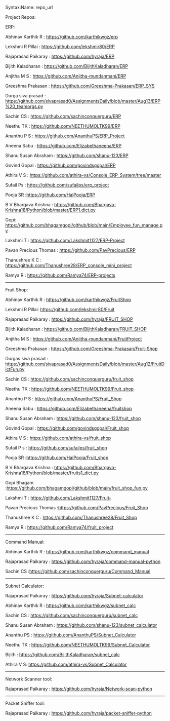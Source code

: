 Syntax:Name: repo_url

Project Repos:

ERP:

Abhinav Karthik R : https://github.com/karthikwgz/erp

Lekshmi R Pillai : https://github.com/lekshmir80/ERP

Rajaprasad Paikaray : https://github.com/hyraja/ERP

Bijith Kaladharan : https://github.com/BijithKaladharan/ERP

Anjitha M S : https://github.com/Anjitha-mundanmani/ERP

Greeshma Prakasan : https://github.com/Greeshma-Prakasan/ERP_SYS

Durga siva prasad : https://github.com/sivaprasad0/AssignmentsDaily/blob/master/Aug13/ERP%20_teamorgs.py

Sachin CS : https://github.com/sachinconquerguru/ERP

Neethu TK : https://github.com/NEETHUMOLTK99/ERP

Ananthu P S : https://github.com/AnanthuPS/ERP_Project

Aneena Sabu : https://github.com/Elizabethaneena/ERP

Shanu Susan Abraham : https://github.com/shanu-123/ERP

Govind Gopal : https://github.com/govindsgopal/ERP

Athira V S : https://github.com/athira-vs/Console_ERP_System/tree/master

Sufail Ps : https://github.com/sufailps/erp_project

Pooja SR :https://github.com/HaiPooja/ERP

B V Bhargava Krishna : https://github.com/Bhargava-Krishna18/Python/blob/master/ERP1.dict.py

Gopi: https://github.com/bhagamgopi/github/blob/main/Employee_fun_manage.py

Lakshmi T : https://github.com/Lakshmit1127/ERP-Project

Pavan Precious Thomas : https://github.com/PavPrecious/ERP

Thanushree K C : https://github.com/Thanushree28/ERP_console_mini_project


Ramya R : https://github.com/Ramya74/ERP-projects


_________________________________________________________________________________________


Fruit Shop:

Abhinav Karthik R : https://github.com/karthikwgz/FruitShop

Lekshmi R Pillai: https://github.com/lekshmir80/Fruit

Rajaprasad Paikaray : https://github.com/hyraja/FRUIT_SHOP

Bijith Kaladharan : https://github.com/BijithKaladharan/FRUIT_SHOP

Anjitha M S : https://github.com/Anjitha-mundanmani/FruitProject

Greeshma Prakasan : https://github.com/Greeshma-Prakasan/Fruit-Shop

Durgas siva prasad : https://github.com/sivaprasad0/AssignmentsDaily/blob/master/Aug12/FruitDictFun.py

Sachin CS : https://github.com/sachinconquerguru/fruit_shop

Neethu TK : https://github.com/NEETHUMOLTK99/Fruit_shop

Ananthu P S : https://github.com/AnanthuPS/Fruit_Shop

Aneena Sabu : https://github.com/Elizabethaneena/fruitshop

Shanu Susan Abraham : https://github.com/shanu-123/fruit_shop

Govind Gopal : https://github.com/govindsgopal/Fruit_shop

Athira V S : https://github.com/athira-vs/fruit_shop

Sufail P s : https://github.com/sufailps/fruit_shop

Pooja SR :https://github.com/HaiPooja/Fruit_shop

B V Bhargava Krishna : https://github.com/Bhargava-Krishna18/Python/blob/master/fruits1_dict.py

Gopi Bhagam :https://github.com/bhagamgopi/github/blob/main/fruit_shop_fun.py

Lakshmi T : https://github.com/Lakshmit1127/Fruit-

Pavan Precious Thomas :https://github.com/PavPrecious/Fruit_Shop

Thanushree K C : https://github.com/Thanushree28/Fruit_Shop


Ramya R : https://github.com/Ramya74/fruit_project



_____________________________________________________________________________________________________________________

Command Manual:

Abhinav Karthik R : https://github.com/karthikwgz/command_manual

Rajaprasad Paikaray : https://github.com/hyraja/command-manual-python

Sachin CS :https://github.com/sachinconquerguru/Command_Manual

__________________________________________________________________________________________________________________
Subnet Calculator:
 
Rajaprasad Paikaray : https://github.com/hyraja/Subnet-calculator

Abhinav Karthik R : https://github.com/karthikwgz/subnet_calc

Sachin CS : https://github.com/sachinconquerguru/subnet_calc

Shanu Susan Abraham : https://github.com/shanu-123/subnet_calculator

Ananthu PS : https://github.com/AnanthuPS/Subnet_Calculator

Neethu TK : https://github.com/NEETHUMOLTK99/Subnet_Calculator

Bijith : https://github.com/BijithKaladharan/subnet_calc

Athira V S: https://github.com/athira-vs/Subnet_Calculator



________________________________________________________________________________________________________________________

Network Scanner tool: 

Rajaprasad Paikaray : https://github.com/hyraja/Network-scan-python

______________________________________________________________________________________________________________________

Packet Sniffer tool:

Rajaprasad Paikaray : https://github.com/hyraja/packet-sniffer-python





